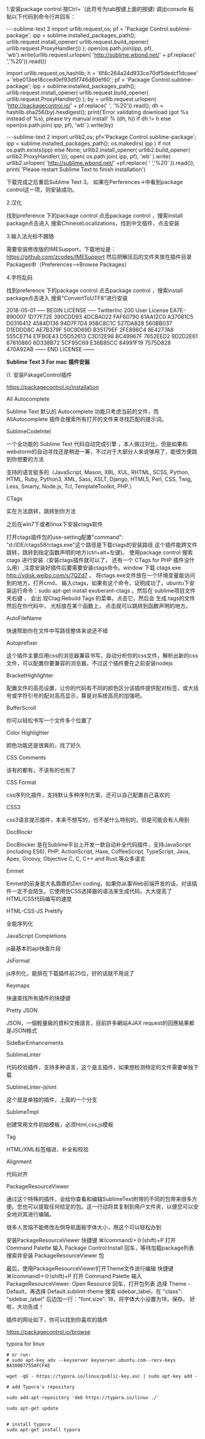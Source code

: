 1.安装package control
按Ctrl+ `(此符号为tab按键上面的按键) 调出console
粘贴以下代码到命令行并回车：

---sublime-text 3
import urllib.request,os; pf = 'Package Control.sublime-package'; ipp = sublime.installed_packages_path(); urllib.request.install_opener( urllib.request.build_opener( urllib.request.ProxyHandler()) ); open(os.path.join(ipp, pf), 'wb').write(urllib.request.urlopen( 'http://sublime.wbond.net/' + pf.replace(' ','%20')).read())

import urllib.request,os,hashlib; h = '6f4c264a24d933ce70df5dedcf1dcaee' + 'ebe013ee18cced0ef93d5f746d80ef60'; pf = 'Package Control.sublime-package'; ipp = sublime.installed_packages_path(); urllib.request.install_opener( urllib.request.build_opener( urllib.request.ProxyHandler()) ); by = urllib.request.urlopen( 'http://packagecontrol.io/' + pf.replace(' ', '%20')).read(); dh = hashlib.sha256(by).hexdigest(); print('Error validating download (got %s instead of %s), please try manual install' % (dh, h)) if dh != h else open(os.path.join( ipp, pf), 'wb' ).write(by)

---sublime-text 2
import urllib2,os; pf='Package Control.sublime-package'; ipp = sublime.installed_packages_path(); os.makedirs( ipp ) if not os.path.exists(ipp) else None; urllib2.install_opener( urllib2.build_opener( urllib2.ProxyHandler( ))); open( os.path.join( ipp, pf), 'wb' ).write( urllib2.urlopen( 'http://sublime.wbond.net/' +pf.replace( ' ','%20' )).read()); print( 'Please restart Sublime Text to finish installation')


下载完成之后重启Sublime Text 3。
如果在Perferences->中看到package control这一项，则安装成功。

2.汉化

找到preference 下的package control 
点击package control ，搜索install package点击进入
搜索ChineseLocalizations，找到中文插件，点击安装

3.输入法光标不跟随

需要安装修改版的IMESupport，下载地址是：https://github.com/zcodes/IMESupport
然后把解压后的文件夹放在插件目录Packages中（Preferences-->Browse Packages）

4.字符乱码

找到preference 下的package control 
点击package control ，搜索install package点击进入
搜索“ConvertToUTF8”进行安装



2018-05-01
—– BEGIN LICENSE —–
TwitterInc
200 User License
EA7E-890007
1D77F72E 390CDD93 4DCBA022 FAF60790
61AA12C0 A37081C5 D0316412 4584D136
94D7F7D4 95BC8C1C 527DA828 560BB037
D1EDDD8C AE7B379F 50C9D69D B35179EF
2FE898C4 8E4277A8 555CE714 E1FB0E43
D5D52613 C3D12E98 BC49967F 7652EED2
9D2D2E61 67610860 6D338B72 5CF95C69
E36B85CC 84991F19 7575D828 470A92AB
—— END LICENSE ——



**Sublime Text 3 For mac** **插件安装**



\1. 安装PakageControl插件



<https://packagecontrol.io/installation>

All Autocomplete 

Sublime Text 默认的 Autocomplete 功能只考虑当前的文件，而 AllAutocomplete 插件会搜索所有打开的文件来寻找匹配的提示词。



SublimeCodeIntel 

一个全功能的 Sublime Text 代码自动完成引擎 ，本人做过对比，但是如果和webstorm的自动寻找还是稍逊一筹，不过对于大部分人来说够用了，能很方便跳到你想要的方法

支持的语言挺多的（JavaScript, Mason, XBL, XUL, RHTML, SCSS, Python, HTML, Ruby, Python3, XML, Sass, XSLT, Django, HTML5, Perl, CSS, Twig, Less, Smarty, Node.js, Tcl, TemplateToolkit, PHP.）



CTags 

实在方法跳转，跳转到你方法

之后在win7下或者linux下安装ctags软件

打开ctags插件包的use-setting配置"command": "d:/IDE/ctags58/ctags.exe"这个路径是下载ctags的安装路径 这个插件能跨文件跳转，跳转到指定函数声明的地方(ctrl+alt+左键)。 使用package control 搜索ctags 进行安装（安装ctags插件就可以了， 还有一个 CTags for PHP 插件没什么用）,注意安装好插件后要需要安装ctags命令。window 下载 ctags.exe http://vdisk.weibo.com/s/7QZd7 。 将ctags.exe文件放在一个环境变量能访问到的地方。打开cmd， 输入ctags，如果有这个命令，证明成功了。ubuntu下安装运行命令：sudo apt-get install exuberant-ctags 。然后在 sublime项目文件夹右键 ， 会出 现Ctag:Rebuild Tags 的菜单。点击它，然后会 生成.tags的文件 然后在你代码中， 光标放在某个函数上， 点击就可以跳转到函数声明的地方。 



AutoFileName 

快速帮助你在文件中写路径整体来说还不错



Autoprefixer 

这个插件主要应用css的浏览器兼容书写，自动分析你的css文件，解析出新的css文件，可以配置你要兼容的浏览器，不过这个插件要在之前安装nodejs



BracketHighlighter 

配置文件的高亮设置，让你的代码有不同的颜色区分该插件提供配对标签，或大括号或字符引号的配对高亮显示，算是对系统高亮的加强吧。



BufferScroll 

你可以轻松书写一个文件多个位置了



Color Highlighter 

颜色功能还是很爽的，找了好久



CSS Comments 

该有的都有，不该有的也有了



CSS Format 

css序列化插件，支持默认多种序列方案，还可以自己配置自己喜欢的



CSS3 

css3语言提示插件，本来不想写的，也不是什么特别的，但是可能会有人用到

DocBlockr 

DocBlocker 是在Sublime平台上开发一款自动补全代码插件，支持JavaScript (including ES6), PHP, ActionScript, Haxe, CoffeeScript, TypeScript, Java, Apex, Groovy, Objective C, C, C++ and Rust.等众多语言



Emmet 

Emmet的前身是大名鼎鼎的Zen coding，如果你从事Web前端开发的话，对该插件一定不会陌生。它使用仿CSS选择器的语法来生成代码，大大提高了HTML/CSS代码编写的速度



HTML-CSS-JS Prettify 

全能序列化



JavaScript Completions 

js最基本的api快查片段



JsFormat 

js序列化，能排在下载插件前25位，好的话就不用说了



Keymaps 

快速查找所有插件的快捷键



Pretty JSON 

JSON，一個輕量級的資料交換語言，目前許多網站AJAX request的回應結果都是JSON格式

SideBarEnhancements 



SublimeLinter 

代码校验插件，支持多种语言，这个是主插件，如果想检测特定的文件需要单独下载

SublimeLinter-jshint 

这个就是单独的插件，上面的一个分支

SublimeTmpl 

创建常用文件初始模板，必须html,css,js模板

Tag 

HTML/XML标签缩进、补全和校验

Alignment 

代码对齐

PackageResourceViewer 

通过这个特殊的插件，会给你查看和编辑SublimeText附带的不同的包带来很多方便。您也可以提取任何给定的包。这一行动将其复制到用户文件夹，以便您可以安全地对其进行编辑。

很多人苦恼不能修改左侧导航面板字体大小，用这个可以轻松办到

安装PackageResourceViewer 快捷键 ⌘(command)+⇧(shift)+P 打开 Command Palette 输入 Package Control:Install 回车，等待加载package列表 搜索并安装 PackageResourceViewer 包

最后，使用PackageResourceViewer打开Theme文件进行编辑 快捷键 ⌘(command)+⇧(shift)+P 打开 Command Palette 输入 PackageResourceViewer: Open Resource 回车，打开包列表 选择 Theme - Default，再选择 Default.sublimt-theme 搜索 sidebar_label，在 "class": "sidebar_label" 后边加一行："font.size": 18，将字体大小设置为18，保存。 好啦，大功告成！

插件的网址如下，你可以找到你喜欢的插件

https://packagecontrol.io/browse


typora for linux

```
# or run:
# sudo apt-key adv --keyserver keyserver.ubuntu.com--recv-keys BA300B7755AFCFAE
```

```
wget -qO - https://typora.io/linux/public-key.asc | sudo apt-key add -
```

```
# add Typora's repository
```

```
sudo add-apt-repository 'deb https://typora.io/linux ./'
```

```
sudo apt-get update
```

```

# install typora
sudo apt-get install typora
```